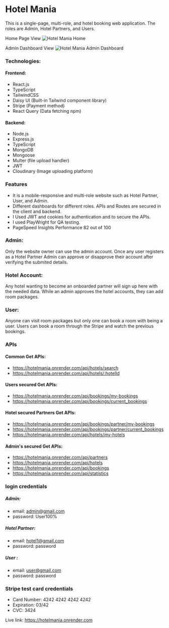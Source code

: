 # Hotel Mania
This is a single-page, multi-role, and hotel booking web application. The roles are Admin, Hotel Partners, and Users.

Home Page View
![Hotel Mania Home](https://i.ibb.co/LNy5bNn/Screenshot-2024-05-08-104321.png)

Admin Dashboard View
![Hotel Mania Admin Dashboard](https://i.ibb.co/X8Dz9tj/Screenshot-2024-05-08-104708.png)

### Technologies:

#### Frontend:

- React.js
- TypeScript
- TailwindCSS
- Daisy UI (Built-in Tailwind component library)
- Stripe (Payment method)
- React Query (Data fetching npm)

#### Backend:

- Node.js
- Express.js
- TypeScript
- MongoDB
- Mongoose
- Multer (file upload handler)
- JWT
- Cloudinary (Image uploading platform)

### Features

- It is a mobile-responsive and multi-role website such as Hotel Partner, User, and Admin.
- Different dashboards for different roles. APIs and Routes are secured in the client and backend.
- I Used JWT and cookies for authentication and to secure the APIs.
- I used PlayWright for QA testing.
- PageSpeed Insights Performance 82 out of 100

### Admin:

Only the website owner can use the admin account. Once any user registers as a Hotel Partner Admin can approve or disapprove their account after verifying the submited details.

### Hotel Account:

Any hotel wanting to become an onboarded partner will sign up here with the needed data. While an admin approves the hotel accounts, they can add room packages.

### User:

Anyone can visit room packages but only one can book a room with being a user. Users can book a room through the Stripe and watch the previous bookings.

### APIs

#### Common Get APIs:

- https://hotelmania.onrender.com/api/hotels/search
- https://hotelmania.onrender.com/api/hotels/:hotelId

#### Users secured Get APIs:

- https://hotelmania.onrender.com/api/bookings/my-bookings
- https://hotelmania.onrender.com/api/bookings/current_bookings

#### Hotel secured Partners Get APIs:

- https://hotelmania.onrender.com/api/bookings/partner/my-bookings
- https://hotelmania.onrender.com/api/bookings/partner/current_bookings
- https://hotelmania.onrender.com/api/hotels/my-hotels

#### Admin's secured Get APIs:

- https://hotelmania.onrender.com/api/partners
- https://hotelmania.onrender.com/api/hotels
- https://hotelmania.onrender.com/api/bookings
- https://hotelmania.onrender.com/api/statistics

### login credentials

##### Admin:

- email: admin@gmail.com
- password: User100%

##### Hotel Partner:

- email: hotel1@gmail.com
- password: password

##### User :

- email: user@gmail.com
- password: password

### Stripe test card credentials

- Card Number: 4242 4242 4242 4242
- Expiration: 03/42
- CVC: 3424

Live link: https://hotelmania.onrender.com
